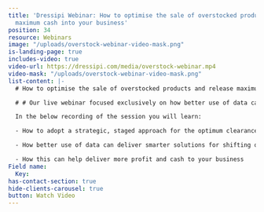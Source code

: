 ```yaml
---
title: 'Dressipi Webinar: How to optimise the sale of overstocked products and release
  maximum cash into your business'
position: 34
resource: Webinars
image: "/uploads/overstock-webinar-video-mask.png"
is-landing-page: true
includes-video: true
video-url: https://dressipi.com/media/overstock-webinar.mp4
video-mask: "/uploads/overstock-webinar-video-mask.png"
list-content: |-
  # How to optimise the sale of overstocked products and release maximum cash into your business

  # # Our live webinar focused exclusively on how better use of data can deliver smarter solutions for shifting overstocked products.

  In the below recording of the session you will learn:

  - How to adopt a strategic, staged approach for the optimum clearance strategy

  - How better use of data can deliver smarter solutions for shifting overstock products

  - How this can help deliver more profit and cash to your business
Field name:
  Key: 
has-contact-section: true
hide-clients-carousel: true
button: Watch Video
---
```


